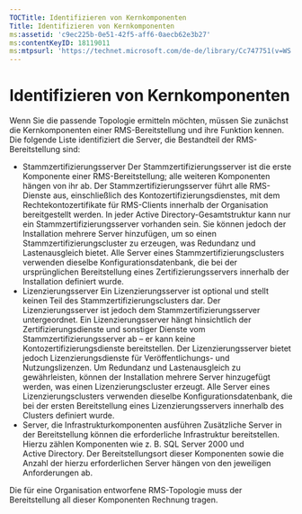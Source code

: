 ```yaml
---
TOCTitle: Identifizieren von Kernkomponenten
Title: Identifizieren von Kernkomponenten
ms:assetid: 'c9ec225b-0e51-42f5-aff6-0aecb62e3b27'
ms:contentKeyID: 18119011
ms:mtpsurl: 'https://technet.microsoft.com/de-de/library/Cc747751(v=WS.10)'
---
```


Identifizieren von Kernkomponenten
==================================

Wenn Sie die passende Topologie ermitteln möchten, müssen Sie zunächst die Kernkomponenten einer RMS-Bereitstellung und ihre Funktion kennen. Die folgende Liste identifiziert die Server, die Bestandteil der RMS-Bereitstellung sind:

-   Stammzertifizierungsserver Der Stammzertifizierungsserver ist die erste Komponente einer RMS-Bereitstellung; alle weiteren Komponenten hängen von ihr ab. Der Stammzertifizierungsserver führt alle RMS-Dienste aus, einschließlich des Kontozertifizierungsdienstes, mit dem Rechtekontozertifikate für RMS-Clients innerhalb der Organisation bereitgestellt werden. In jeder Active Directory-Gesamtstruktur kann nur ein Stammzertifizierungsserver vorhanden sein. Sie können jedoch der Installation mehrere Server hinzufügen, um so einen Stammzertifizierungscluster zu erzeugen, was Redundanz und Lastenausgleich bietet. Alle Server eines Stammzertifizierungsclusters verwenden dieselbe Konfigurationsdatenbank, die bei der ursprünglichen Bereitstellung eines Zertifizierungsservers innerhalb der Installation definiert wurde.
-   Lizenzierungsserver Ein Lizenzierungsserver ist optional und stellt keinen Teil des Stammzertifizierungsclusters dar. Der Lizenzierungsserver ist jedoch dem Stammzertifizierungsserver untergeordnet. Ein Lizenzierungsserver hängt hinsichtlich der Zertifizierungsdienste und sonstiger Dienste vom Stammzertifizierungsserver ab – er kann keine Kontozertifizierungsdienste bereitstellen. Der Lizenzierungsserver bietet jedoch Lizenzierungsdienste für Veröffentlichungs- und Nutzungslizenzen. Um Redundanz und Lastenausgleich zu gewährleisten, können der Installation mehrere Server hinzugefügt werden, was einen Lizenzierungscluster erzeugt. Alle Server eines Lizenzierungsclusters verwenden dieselbe Konfigurationsdatenbank, die bei der ersten Bereitstellung eines Lizenzierungsservers innerhalb des Clusters definiert wurde.
-   Server, die Infrastrukturkomponenten ausführen Zusätzliche Server in der Bereitstellung können die erforderliche Infrastruktur bereitstellen. Hierzu zählen Komponenten wie z. B. SQL Server 2000 und Active Directory. Der Bereitstellungsort dieser Komponenten sowie die Anzahl der hierzu erforderlichen Server hängen von den jeweiligen Anforderungen ab.

Die für eine Organisation entworfene RMS-Topologie muss der Bereitstellung all dieser Komponenten Rechnung tragen.
